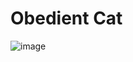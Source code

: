# Obedient Cat

![image](https://github.com/ashine92/picoCTF/assets/62413378/9984c710-ebfd-411c-8f0a-9accc36985fc)
